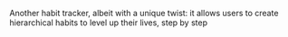 Another habit tracker, albeit with a unique twist: it allows users to create hierarchical habits to level up their lives, step by step